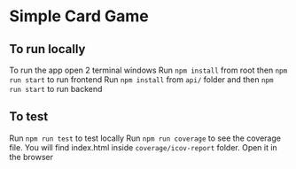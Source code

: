 # Simple Card Game

## To run locally

To run the app open 2 terminal windows
Run `npm install` from root then `npm run start` to run frontend
Run `npm install` from `api/` folder and then `npm run start` to run backend

## To test

Run `npm run test` to test locally
Run `npm run coverage` to see the coverage file. You will find index.html inside `coverage/icov-report` folder. Open it in the browser
